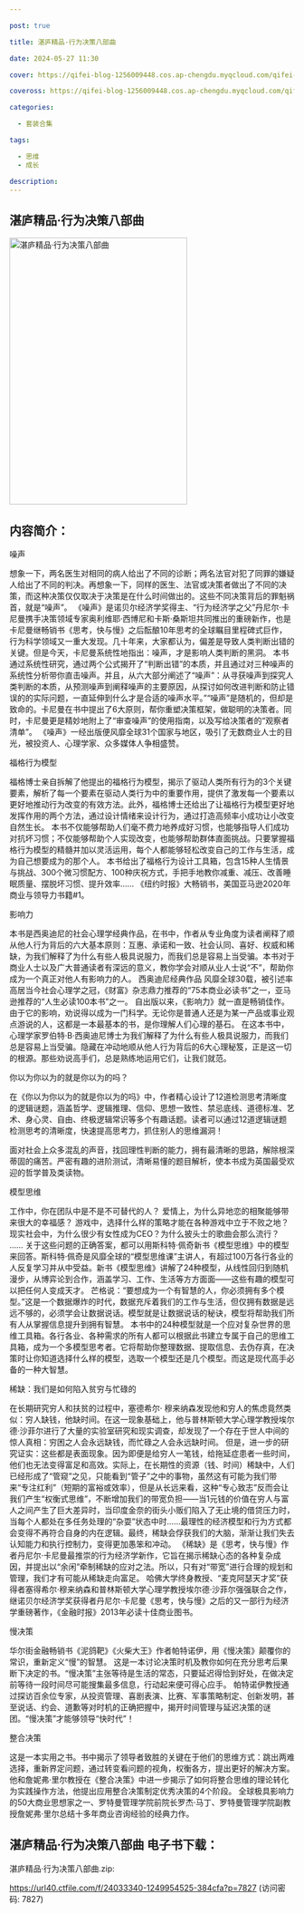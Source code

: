 ```yaml
---

post: true

title: 湛庐精品·行为决策八部曲

date: 2024-05-27 11:30

cover: https://qifei-blog-1256009448.cos.ap-chengdu.myqcloud.com/qifei-blog/6632fdb60ea9cb1403d9a4eb.jpg

coveross: https://qifei-blog-1256009448.cos.ap-chengdu.myqcloud.com/qifei-blog/6632fdb60ea9cb1403d9a4eb.jpg

categories:

  - 套装合集

tags:

  - 思维
  - 成长

description:
---
```


## 湛庐精品·行为决策八部曲

<img alt="湛庐精品·行为决策八部曲 " class="aligncenter loading" data-was-processed="true" decoding="async" fetchpriority="high" height="471" src="https://qifei-blog-1256009448.cos.ap-chengdu.myqcloud.com/qifei-blog/6632fdb60ea9cb1403d9a4eb.jpg" style="cursor: zoom-in;" width="314"/>

## 内容简介：

噪声<br/>

想象一下，两名医生对相同的病人给出了不同的诊断；两名法官对犯了同罪的嫌疑人给出了不同的判决。再想象一下，同样的医生、法官或决策者做出了不同的决策，而这种决策仅仅取决于决策是在什么时间做出的。这些不同决策背后的罪魁祸首，就是“噪声”。 《噪声》是诺贝尔经济学奖得主、“行为经济学之父”丹尼尔·卡尼曼携手决策领域专家奥利维耶·西博尼和卡斯·桑斯坦共同推出的重磅新作，也是卡尼曼继畅销书《思考，快与慢》之后酝酿10年思考的全球瞩目里程碑式巨作，行为科学领域又一重大发现。几十年来，大家都认为，偏差是导致人类判断出错的关键。但是今天，卡尼曼系统性地指出：噪声，才是影响人类判断的黑洞。 本书通过系统性研究，通过两个公式揭开了“判断出错”的本质，并且通过对三种噪声的系统性分析带你直击噪声。并且，从六大部分阐述了“噪声”：从寻获噪声到探究人类判断的本质，从预测噪声到阐释噪声的主要原因，从探讨如何改进判断和防止错误的的实际问题，一直延伸到什么才是合适的噪声水平。”“噪声”是随机的，但却是致命的。卡尼曼在书中提出了6大原则，帮你重塑决策框架，做聪明的决策者。同时，卡尼曼更是精妙地附上了“审查噪声”的使用指南，以及写给决策者的“观察者清单”。 《噪声》一经出版便风靡全球31个国家与地区，吸引了无数商业人士的目光，被投资人、心理学家、众多媒体人争相盛赞。<br/>

福格行为模型<br/>

福格博士亲自拆解了他提出的福格行为模型，揭示了驱动人类所有行为的3个关键要素，解析了每一个要素在驱动人类行为中的重要作用，提供了激发每一个要素以更好地推动行为改变的有效方法。此外，福格博士还给出了让福格行为模型更好地发挥作用的两个方法，通过设计情绪来设计行为，通过打造高频率小成功让小改变自然生长。 本书不仅能够帮助人们毫不费力地养成好习惯，也能够指导人们成功对抗坏习惯；不仅能够帮助个人实现改变，也能够帮助群体直面挑战。只要掌握福格行为模型的精髓并加以灵活运用，每个人都能够轻松改变自己的工作与生活，成为自己想要成为的那个人。 本书给出了福格行为设计工具箱，包含15种人生情景与挑战、300个微习惯配方、100种庆祝方式，手把手地教你减重、减压、改善睡眠质量、摆脱坏习惯、提升效率…… 《纽约时报》大畅销书，美国亚马逊2020年商业与领导力书籍#1。<br/>

影响力<br/>

本书是西奥迪尼的社会心理学经典作品，在书中，作者从专业角度为读者阐释了顺从他人行为背后的六大基本原则：互惠、承诺和一致、社会认同、喜好、权威和稀缺，为我们解释了为什么有些人极具说服力，而我们总是容易上当受骗。本书对于商业人士以及广大普通读者有深远的意义，教你学会对顺从业人士说“不”，帮助你成为一个真正对他人有影响力的人。 西奥迪尼经典作品 风靡全球30载，被引述率高居当今社会心理学之冠，《财富》杂志鼎力推荐的“75本商业必读书”之一，亚马逊推荐的“人生必读100本书”之一。 自出版以来，《影响力》就一直是畅销佳作。由于它的影响，劝说得以成为一门科学。无论你是普通人还是为某一产品或事业观点游说的人，这都是一本最基本的书，是你理解人们心理的基石。 在这本书中，心理学家罗伯特·B·西奥迪尼博士为我们解释了为什么有些人极具说服力，而我们总是容易上当受骗。隐藏在冲动地顺从他人行为背后的6大心理秘笈，正是这一切的根源。那些劝说高手们，总是熟练地运用它们，让我们就范。<br/>

你以为你以为的就是你以为的吗？<br/>

在《你以为你以为的就是你以为的吗》中，作者精心设计了12道检测思考清晰度的逻辑谜题，涵盖哲学、逻辑推理、信仰、思想一致性、禁忌底线、道德标准、艺术、身心灵、自由、终极逻辑常识等多个有趣话题。读者可以通过12道逻辑谜题检测思考的清晰度，快速提高思考力，抓住别人的思维漏洞！<br/>

面对社会上众多混乱的声音，找回理性判断的能力，拥有最清晰的思路，解除根深蒂固的痛苦。严密有趣的进阶测试，清晰易懂的题目解析，使本书成为英国最受欢迎的哲学普及类读物。<br/>

模型思维<br/>

工作中，你在团队中是不是不可替代的人？ 爱情上，为什么异地恋的相聚能够带来很大的幸福感？ 游戏中，选择什么样的策略才能在各种游戏中立于不败之地？ 现实社会中，为什么很少有女性成为CEO？为什么披头士的歌曲会那么流行？ …… 关于这些问题的正确答案，都可以用斯科特·佩奇新书《模型思维》中的模型来回答。斯科特·佩奇是风靡全球的“模型思维课”主讲人，有超过100万各行各业的人反复学习并从中受益。新书《模型思维》讲解了24种模型，从线性回归到随机漫步，从博弈论到合作，涵盖学习、工作、生活等方方面面——这些有趣的模型可以把任何人变成天才。 芒格说：“要想成为一个有智慧的人，你必须拥有多个模型。”这是一个数据爆炸的时代，数据充斥着我们的工作与生活，但仅拥有数据是远远不够的，必须学会让数据说话。模型就是让数据说话的秘诀，模型将帮助我们所有人从掌握信息提升到拥有智慧。 本书中的24种模型就是一个应对复杂世界的思维工具箱。各行各业、各种需求的所有人都可以根据此书建立专属于自己的思维工具箱，成为一个多模型思考者。它将帮助你整理数据、提取信息、去伪存真，在决策时让你知道选择什么样的模型，选取一个模型还是几个模型。而这是现代高手必备的一种大智慧。<br/>

稀缺：我们是如何陷入贫穷与忙碌的<br/>

在长期研究穷人和扶贫的过程中，塞德希尔· 穆来纳森发现他和穷人的焦虑竟然类似：穷人缺钱，他缺时间。在这一现象基础上，他与普林斯顿大学心理学教授埃尔德·沙菲尔进行了大量的实验室研究和现实调查，却发现了一个存在于世人中间的惊人真相：穷困之人会永远缺钱，而忙碌之人会永远缺时间。 但是，进一步的研究证实：这些都是表面现象。因为即便是给穷人一笔钱，给拖延症患者一些时间，他们也无法变得富足和高效。实际上，在长期性的资源（钱、时间）稀缺中，人们已经形成了“管窥”之见，只能看到“管子”之中的事物，虽然这有可能为我们带来“专注红利”（短期的富裕或效率），但是从长远来看，这种“专心致志”反而会让我们产生“权衡式思维”，不断增加我们的带宽负担——当1元钱的价值在穷人与富人之间产生了巨大差异时，当印度金奈的街头小贩们陷入了无止境的借贷压力时，当每个人都处在多任务处理的“杂耍”状态中时……最理性的经济模型和行为方式都会变得不再符合自身的内在逻辑。最终，稀缺会俘获我们的大脑，渐渐让我们失去认知能力和执行控制力，变得更加愚笨和冲动。 《稀缺》是《思考，快与慢》作者丹尼尔·卡尼曼最推崇的行为经济学新作，它旨在揭示稀缺心态的各种复杂成因，并提出以“余闲”牵制稀缺的应对之法。所以，只有对“带宽”进行合理的规划和管理，我们才有可能从稀缺走向富足。 哈佛大学终身教授、“麦克阿瑟天才奖”获得者塞得希尔·穆来纳森和普林斯顿大学心理学教授埃尔德·沙菲尔强强联合之作，继诺贝尔经济学奖获得者丹尼尔·卡尼曼《思考，快与慢》之后的又一部行为经济学重磅著作，《金融时报》2013年必读十佳商业图书。<br/>

慢决策<br/>

华尔街金融畅销书《泥鸽靶》《火柴大王》作者帕特诺伊，用《慢决策》颠覆你的常识，重新定义“慢”的智慧。 这是一本讨论决策时机及教你如何在充分思考后果断下决定的书。“慢决策”主张等待是生活的常态，只要延迟得恰到好处，在做决定前等待一段时间尽可能搜集最多信息，行动起来便可得心应手。 帕特诺伊教授通过探访百余位专家，从投资管理、喜剧表演、比赛、军事策略制定、创新发明，甚至说话、约会、道歉等对时机的正确把握中，揭开时间管理与延迟决策的谜团。“慢决策”才能够领导“快时代”！<br/>

整合决策<br/>

这是一本实用之书。书中揭示了领导者致胜的关键在于他们的思维方式：跳出两难选择，重新界定问题，通过转变看问题的视角，权衡各方，提出更好的解决方案。他和詹妮弗·里尔教授在《整合决策》中进一步揭示了如何将整合思维的理论转化为实践操作方法，他提出应用整合决策制定优秀决策的4个阶段。 全球极具影响力的50大商业思想家之一、罗特曼管理学院前院长罗杰·马丁、罗特曼管理学院副教授詹妮弗·里尔总结十多年商业咨询经验的经典力作。

## 湛庐精品·行为决策八部曲 电子书下载：
湛庐精品·行为决策八部曲.zip: 

https://url40.ctfile.com/f/24033340-1249954525-384cfa?p=7827 (访问密码: 7827)
